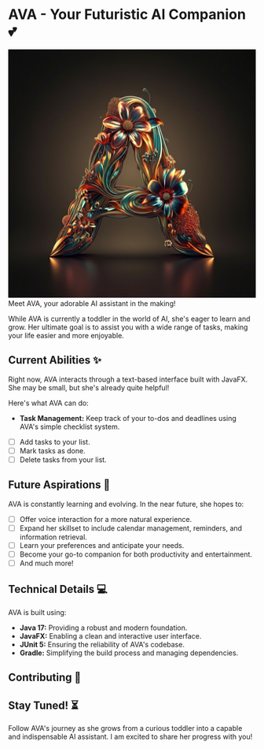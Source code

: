 # AVA - Your Futuristic AI Companion 💕

![AVA Logo](src/main/resources/assets/images/icon.jpg)
Meet AVA, your adorable AI assistant in the making! 

While AVA is currently a toddler in the world of AI, she's eager to learn and grow. Her ultimate goal is to assist you with a wide range of tasks, making your life easier and more enjoyable.

## Current Abilities ✨

Right now, AVA interacts through a text-based interface built with JavaFX. She may be small, but she's already quite helpful!

Here's what AVA can do:

* **Task Management:** Keep track of your to-dos and deadlines using AVA's simple checklist system.

- [ ] Add tasks to your list.
- [ ] Mark tasks as done.
- [ ] Delete tasks from your list.

## Future Aspirations 🚀

AVA is constantly learning and evolving. In the near future, she hopes to:

- [ ] Offer voice interaction for a more natural experience.
- [ ] Expand her skillset to include calendar management, reminders, and information retrieval.
- [ ] Learn your preferences and anticipate your needs.
- [ ] Become your go-to companion for both productivity and entertainment.
- [ ] And much more!

## Technical Details 💻

AVA is built using:

* **Java 17:**  Providing a robust and modern foundation.
* **JavaFX:** Enabling a clean and interactive user interface.
* **JUnit 5:** Ensuring the reliability of AVA's codebase.
* **Gradle:** Simplifying the build process and managing dependencies.

## Contributing 🤝


## Stay Tuned! ⏳

Follow AVA's journey as she grows from a curious toddler into a capable and indispensable AI assistant. 
I am excited to share her progress with you! 





